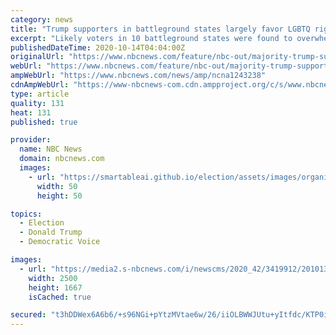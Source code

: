 ```yaml
---
category: news
title: "Trump supporters in battleground states largely favor LGBTQ rights, poll finds"
excerpt: "Likely voters in 10 battleground states were found to overwhelmingly support LGBTQ rights, according to a survey by Hart Research and the Human Rights Campaign."
publishedDateTime: 2020-10-14T04:04:00Z
originalUrl: "https://www.nbcnews.com/feature/nbc-out/majority-trump-supporters-battleground-states-favor-lgbtq-rights-poll-finds-n1243238"
webUrl: "https://www.nbcnews.com/feature/nbc-out/majority-trump-supporters-battleground-states-favor-lgbtq-rights-poll-finds-n1243238"
ampWebUrl: "https://www.nbcnews.com/news/amp/ncna1243238"
cdnAmpWebUrl: "https://www-nbcnews-com.cdn.ampproject.org/c/s/www.nbcnews.com/news/amp/ncna1243238"
type: article
quality: 131
heat: 131
published: true

provider:
  name: NBC News
  domain: nbcnews.com
  images:
    - url: "https://smartableai.github.io/election/assets/images/organizations/nbcnews.com-50x50.jpg"
      width: 50
      height: 50

topics:
  - Election
  - Donald Trump
  - Democratic Voice

images:
  - url: "https://media2.s-nbcnews.com/i/newscms/2020_42/3419912/201013-florida-maga-rally-ac-605p_88c2fc711100d696b6d237e864a0bcd2.jpg"
    width: 2500
    height: 1667
    isCached: true

secured: "t3hDDWex6A6b6/+s96NGi+pYtzMVtae6w/26/iiOLBWWJUtu+yItfdc/KTP0id67R3+o23kcSpB9pLU2a0n+GLa+XPoJG2R8LicghufUQKe3K4rCvuzYpGL3I7KiTHC0pNc/qbR5AajHXdzDQ6xbhW4el5hzR6bwIurW/KH/CdHDZ7dkDqO5FLg6bBuMPjwcl+LZsjKOZhmjwZPxkyJFyY3RAcqGKvmHfnTnsD58MqU9EhQF2nl00kJamgSbevkgHtOzhixiimarNny4akV5iTQ6SHlbV/l2mXUvDgJUHFGkMEOEv9Mmat1W1il0yNwKell6+4Wmp0RvMa+E1S3ZrppV4KZ+7JXsNspPQRKbEZ0=;aLR1xqT/FCCBrvKhqgnI8g=="
---
```


